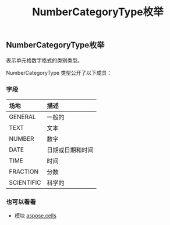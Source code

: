 ﻿---
title: NumberCategoryType枚举
second_title: Aspose.Cells for Python via .NET API 参考资料
description:
type: docs
weight: 2260
url: /zh/python-net/aspose.cells/numbercategorytype/
is_root: false
---
##  NumberCategoryType枚举
表示单元格数字格式的类别类型。



NumberCategoryType 类型公开了以下成员：

### 字段
|场地|描述|
| :- | :- |
| GENERAL |一般的|
| TEXT |文本|
| NUMBER |数字|
| DATE |日期或日期和时间|
| TIME |时间|
| FRACTION |分数|
| SCIENTIFIC |科学的|



### 也可以看看
* 模块 [aspose.cells](..)
